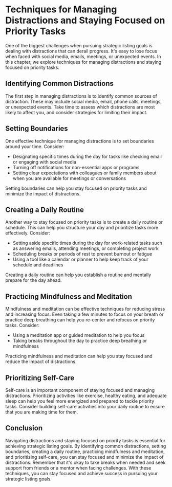 Techniques for Managing Distractions and Staying Focused on Priority Tasks
==================================================================================================================================

One of the biggest challenges when pursuing strategic listing goals is dealing with distractions that can derail progress. It's easy to lose focus when faced with social media, emails, meetings, or unexpected events. In this chapter, we explore techniques for managing distractions and staying focused on priority tasks.

Identifying Common Distractions
-------------------------------

The first step in managing distractions is to identify common sources of distraction. These may include social media, email, phone calls, meetings, or unexpected events. Take time to assess which distractions are most likely to affect you, and consider strategies for limiting their impact.

Setting Boundaries
------------------

One effective technique for managing distractions is to set boundaries around your time. Consider:

* Designating specific times during the day for tasks like checking email or engaging with social media
* Turning off notifications for non-essential apps or programs
* Setting clear expectations with colleagues or family members about when you are available for meetings or conversations

Setting boundaries can help you stay focused on priority tasks and minimize the impact of distractions.

Creating a Daily Routine
------------------------

Another way to stay focused on priority tasks is to create a daily routine or schedule. This can help you structure your day and prioritize tasks more effectively. Consider:

* Setting aside specific times during the day for work-related tasks such as answering emails, attending meetings, or completing project work
* Scheduling breaks or periods of rest to prevent burnout or fatigue
* Using a tool like a calendar or planner to help keep track of your schedule and deadlines

Creating a daily routine can help you establish a routine and mentally prepare for the day ahead.

Practicing Mindfulness and Meditation
-------------------------------------

Mindfulness and meditation can be effective techniques for reducing stress and increasing focus. Even taking a few minutes to focus on your breath or practice deep breathing can help you re-center and refocus on priority tasks. Consider:

* Using a meditation app or guided meditation to help you focus
* Taking breaks throughout the day to practice deep breathing or mindfulness

Practicing mindfulness and meditation can help you stay focused and reduce the impact of distractions.

Prioritizing Self-Care
----------------------

Self-care is an important component of staying focused and managing distractions. Prioritizing activities like exercise, healthy eating, and adequate sleep can help you feel more energized and prepared to tackle priority tasks. Consider building self-care activities into your daily routine to ensure that you are making time for them.

Conclusion
----------

Navigating distractions and staying focused on priority tasks is essential for achieving strategic listing goals. By identifying common distractions, setting boundaries, creating a daily routine, practicing mindfulness and meditation, and prioritizing self-care, you can stay focused and minimize the impact of distractions. Remember that it's okay to take breaks when needed and seek support from friends or a mentor when facing challenges. With these techniques, you can stay focused and achieve success in pursuing your strategic listing goals.
